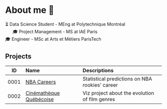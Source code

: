 # About me 👋

⏳  Data Science Student - MEng at Polytechnique Montréal     <br />     
🎓 Project Management - MS at IAE Paris   <br />
🎓 Engineer - MSc at Arts et Métiers ParisTech <br />


## Projects

ID | Name | Descriptions
-----|:------|:-----
0001 | [NBA Careers](https://github.com/MorganPeju/ml-nba-proj)                  | Statistical predictions on NBA rookies' career
0002 | [Cinémathèque Québécoise](https://github.com/MorganPeju/polymtl-cinematheque-cq-web)                           | Viz project about the evolution of film genres

<!--
**MorganPeju/MorganPeju** is a ✨ _special_ ✨ repository because its `README.md` (this file) appears on your GitHub profile.

Here are some ideas to get you started:

- 🔭 I’m currently working on ...
- 🌱 I’m currently learning ...
- 👯 I’m looking to collaborate on ...
- 🤔 I’m looking for help with ...
- 💬 Ask me about ...
- 📫 How to reach me: ...
- 😄 Pronouns: ...
- ⚡ Fun fact: ...
-->
